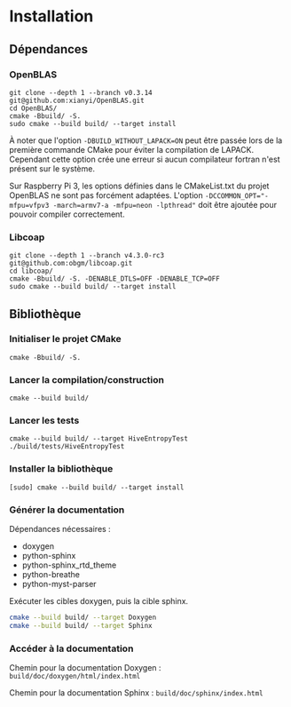 # Installation

## Dépendances
### OpenBLAS
```
git clone --depth 1 --branch v0.3.14 git@github.com:xianyi/OpenBLAS.git
cd OpenBLAS/
cmake -Bbuild/ -S.
sudo cmake --build build/ --target install 
```

À noter que l'option `-DBUILD_WITHOUT_LAPACK=ON` peut être passée lors de la première commande CMake pour éviter la compilation de LAPACK. Cependant cette option crée une erreur si aucun compilateur fortran n'est présent sur le système.

Sur Raspberry Pi 3, les options définies dans le CMakeList.txt du projet OpenBLAS ne sont pas forcément adaptées.
L'option `-DCCOMMON_OPT="-mfpu=vfpv3 -march=armv7-a -mfpu=neon -lpthread"` doit être ajoutée pour pouvoir compiler correctement.

### Libcoap
```
git clone --depth 1 --branch v4.3.0-rc3 git@github.com:obgm/libcoap.git
cd libcoap/
cmake -Bbuild/ -S. -DENABLE_DTLS=OFF -DENABLE_TCP=OFF
sudo cmake --build build/ --target install
```

## Bibliothèque

### Initialiser le projet CMake
```
cmake -Bbuild/ -S.
```

### Lancer la compilation/construction
```
cmake --build build/
```

### Lancer les tests
```
cmake --build build/ --target HiveEntropyTest
./build/tests/HiveEntropyTest
```

### Installer la bibliothèque
```
[sudo] cmake --build build/ --target install
```

### Générer la documentation
Dépendances nécessaires :
* doxygen
* python-sphinx
* python-sphinx_rtd_theme
* python-breathe
* python-myst-parser

Exécuter les cibles doxygen, puis la cible sphinx.
```bash
cmake --build build/ --target Doxygen
cmake --build build/ --target Sphinx
```

### Accéder à la documentation

Chemin pour la documentation Doxygen : `build/doc/doxygen/html/index.html`

Chemin pour la documentation Sphinx : `build/doc/sphinx/index.html`